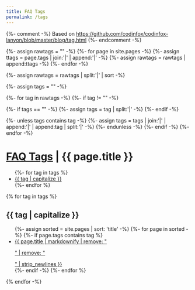 ```yaml
---
title: FAQ Tags
permalink: /tags
---
```


{%- comment -%}
Based on https://github.com/codinfox/codinfox-lanyon/blob/master/blog/tag.html
{%- endcomment -%}

{%- assign rawtags = "" -%}
{%- for page in site.pages -%}
{%- assign ttags = page.tags | join:'|' | append:'|' -%}
{%- assign rawtags = rawtags | append:ttags -%}
{%- endfor -%}

{%- assign rawtags = rawtags | split:'|' | sort -%}

{%- assign tags = "" -%}

{%- for tag in rawtags -%}
{%- if tag != "" -%}

{%- if tags == "" -%}
{%- assign tags = tag | split:'|' -%}
{%- endif -%}

{%- unless tags contains tag -%}
{%- assign tags = tags | join:'|' | append:'|' | append:tag | split:'|' -%}
{%- endunless -%}
{%- endif -%}
{%- endfor -%}

<h1 class="page-title">
  <a href="/tags">FAQ Tags</a> | {{ page.title }}
</h1>

<ul class="tags">
{%- for tag in tags %}
  <li><a href="#{{ tag }}"> {{ tag | capitalize }} </a></li>
{%- endfor %}
</ul>

{% for tag in tags %}
<h2 id="{{ tag }}">{{ tag | capitalize }}</h2>
<ul class="tag-list">
  {%- assign sorted = site.pages | sort: 'title' -%}
  {%- for page in sorted -%}
  {%- if page.tags contains tag %}
  <li><a href="{{ page.url |replace:'/FAQ','FAQ' }}">{{ page.title | markdownify | remove: "<p>" | remove: "</p>" | strip_newlines }}</a></li>
  {%- endif -%}
  {%- endfor %}
</ul>
{% endfor -%}
